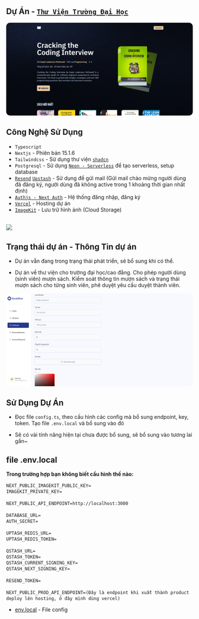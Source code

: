 ## Dự Án - [`Thư Viện Trường Đại Học`](https://university-library-nine-ecru.vercel.app/)

<img style="border-radius: 10px;" src="./public/images/project-preview.png">

## Công Nghệ Sử Dụng

- `Typescript`
- `Nextjs` - Phiên bản 15.1.6
- `Tailwindcss` - Sử dụng thư viện [`shadcn`](https://ui.shadcn.com/)
- `Postgresql` - Sử dụng [`Neon - Serverless`](https://neon.tech/) để tạo serverless, setup database
- [`Resend`](https://resend.com/) [`Upstash`](https://upstash.com/) - Sử dụng để gửi mail (Gửi mail chào mừng người dùng đã đăng ký, người dùng đã không active trong 1 khoảng thời gian nhất định)
- [`Authjs - Next Auth`](https://authjs.dev/) - Hệ thống đăng nhập, đăng ký
- [`Vercel`](https://vercel.com/) - Hosting dự án
- [`ImageKit`](https://imagekit.io/) - Lưu trữ hình ảnh (Cloud Storage)

<br>
<div><img  src="https://skillicons.dev/icons?i=typescript,nextjs,tailwindcss,postgresql,vercel" /> <br><div>



## Trạng thái dự án - Thông Tin dự án

- Dự án vẫn đang trong trạng thái phát triển, sẽ bổ sung khi có thể.

- Dự án về thư viện cho trường đại học/cao đẳng. Cho phép người dùng (sinh viên) mượn sách. Kiểm soát thông tin mượn sách và trạng thái mượn sách cho từng sinh viên, phê duyệt yêu cầu duyệt thành viên.

<img style="border-radius: 10px;" src="./public/images/project-preview2.png">

## Sử Dụng Dự Án

- Đọc file `config.ts`, theo cấu hình các config mà bổ sung endpoint, key, token. Tạo file `.env.local` và bổ sung vào đó

- Sẽ có vài tính năng hiện tại chưa được bổ sung, sẽ bổ sung vào tương lai gần~


## file .env.local

**Trong trường hợp bạn không biết cấu hình thế nào:**



```NEXT_PUBLIC_IMAGEKIT_URL_ENDPOINT= 
NEXT_PUBLIC_IMAGEKIT_PUBLIC_KEY=
IMAGEKIT_PRIVATE_KEY=

NEXT_PUBLIC_API_ENDPOINT=http://localhost:3000

DATABASE_URL=
AUTH_SECRET=

UPTASH_REDIS_URL=
UPTASH_REDIS_TOKEN=

QSTASH_URL=
QSTASH_TOKEN=
QSTASH_CURRENT_SIGNING_KEY=
QSTASH_NEXT_SIGNING_KEY=

RESEND_TOKEN=

NEXT_PUBLIC_PROD_API_ENDPOINT=(Đây là endpoint khi xuất thành product deploy lên hosting, ở đây mình dùng vercel)
```

- <ins>env.local</ins> - File config